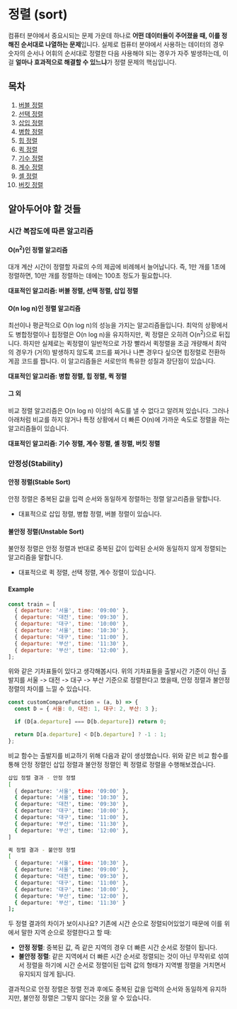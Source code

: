# 정렬 (sort)

컴퓨터 분야에서 중요시되는 문제 가운데 하나로 **어떤 데이터들이 주어졌을 때, 이를 정해진 순서대로 나열하는 문제**입니다. 실제로 컴퓨터 분야에서 사용하는 데이터의 경우 숫자의 순서나 어휘의 순서대로 정렬한 다음 사용해야 되는 경우가 자주 발생하는데, 이걸 **얼마나 효과적으로 해결할 수 있느냐**가 정렬 문제의 핵심입니다.

## 목차

1. [버블 정렬](./bubble-sort)
2. [선택 정렬](./selection-sort)
3. [삽입 정렬](./insertion-sort)
4. [병합 정렬](./merge-sort)
5. [힙 정렬](./heap-sort)
6. [퀵 정렬](./quick-sort)
7. [기수 정렬](./radix-sort)
8. [계수 정렬](./counting-sort)
9. [셸 정렬](./shell-sort)
10. [버킷 정렬](./bucket-sort)

## 알아두어야 할 것들

### 시간 복잡도에 따른 알고리즘

#### O(n<sup>2</sup>)인 정렬 알고리즘

대개 계산 시간이 정렬할 자료의 수의 제곱에 비례헤서 늘어납니다. 즉, 1만 개를 1초에 정렬하면, 10만 개를 정렬하는 데에는 100초 정도가 필요합니다.

**대표적인 알고리즘: 버블 정렬, 선택 정렬, 삽입 정렬**

#### O(n log n)인 정렬 알고리즘

최선이나 평균적으로 O(n log n)의 성능을 가지는 알고리즘들입니다. 최악의 상황에서도 병합정렬이나 힙정렬은 O(n log n)을 유지하지만, 퀵 정렬은 오히려 O(n<sup>2</sup>)으로 뒤집니다. 하지만 실제로는 퀵정렬이 일반적으로 가장 빨라서 퀵정렬을 조금 개량해서 최악의 경우가 (거의) 발생하지 않도록 코드를 짜거나 나쁜 경우다 싶으면 힙정렬로 전환하게끔 코드를 짭니다. 이 알고리즘들은 서로만의 특유한 성질과 장단점이 있습니다.

**대표적인 알고리즘: 병합 정렬, 힙 정렬, 퀵 정렬**

#### 그 외

비교 정렬 알고리즘은 O(n log n) 이상의 속도를 낼 수 없다고 알려져 있습니다. 그러나 아래처럼 비교를 하지 않거나 특정 상황에서 더 빠른 O(n)에 가까운 속도로 정렬을 하는 알고리즘들이 있습니다.

**대표적인 알고리즘: 기수 정렬, 계수 정렬, 셸 정렬, 버킷 정렬**

### 안정성(Stability)

#### 안정 정렬(Stable Sort)

안정 정렬은 중복된 값을 입력 순서와 동일하게 정렬하는 정렬 알고리즘을 말합니다.

- 대표적으로 삽입 정렬, 병합 정렬, 버블 정렬이 있습니다.

#### 불안정 정렬(Unstable Sort)

불안정 정렬은 안정 정렬과 반대로 중복된 값이 입력된 순서와 동일하지 않게 정렬되는 알고리즘을 말합니다.

- 대표적으로 퀵 정렬, 선택 정렬, 계수 정렬이 있습니다.

#### Example

```js
const train = [
  { departure: '서울', time: '09:00' },
  { departure: '대전', time: '09:30' },
  { departure: '대구', time: '10:00' },
  { departure: '서울', time: '10:30' },
  { departure: '대구', time: '11:00' },
  { departure: '부산', time: '11:30' },
  { departure: '부산', time: '12:00' },
];
```

위와 같은 기차표들이 있다고 생각해봅시다. 위의 기차표들을 출발시간 기준이 아닌 출발지를 서울 -> 대전 -> 대구 -> 부산 기준으로 정렬한다고 했을때, 안정 정렬과 불안정 정렬의 차이를 느낄 수 있습니다.

```js
const customCompareFunction = (a, b) => {
  const D = { 서울: 0, 대전: 1, 대구: 2, 부산: 3 };

  if (D[a.departure] === D[b.departure]) return 0;

  return D[a.departure] < D[b.departure] ? -1 : 1;
};
```

비교 함수는 출발지를 비교하기 위해 다음과 같이 생성했습니다. 위와 같은 비교 함수를 통해 안정 정렬인 삽입 정렬과 불안정 정렬인 퀵 정렬로 정렬을 수행해보겠습니다.

```bash
삽입 정렬 결과 - 안정 정렬
[
  { departure: '서울', time: '09:00' },
  { departure: '서울', time: '10:30' },
  { departure: '대전', time: '09:30' },
  { departure: '대구', time: '10:00' },
  { departure: '대구', time: '11:00' },
  { departure: '부산', time: '11:30' },
  { departure: '부산', time: '12:00' },
]

퀵 정렬 결과 - 불안정 정렬
[
  { departure: '서울', time: '10:30' },
  { departure: '서울', time: '09:00' },
  { departure: '대전', time: '09:30' },
  { departure: '대구', time: '11:00' },
  { departure: '대구', time: '10:00' },
  { departure: '부산', time: '12:00' },
  { departure: '부산', time: '11:30' }
];
```

두 정렬 결과의 차이가 보이시나요? 기존에 시간 순으로 정렬되어있었기 때문에 이를 위에서 말한 지역 순으로 정렬한다고 할 때:

- **안정 정렬**: 중복된 값, 즉 같은 지역의 경우 더 빠른 시간 순서로 정렬이 됩니다.
- **불안정 정렬**: 같은 지역에서 더 빠른 시간 순서로 정렬되는 것이 아닌 무작위로 섞여서 정렬을 하기에 시간 순서로 정렬이된 입력 값의 형태가 지역별 정렬을 거치면서 유지되지 않게 됩니다.

결과적으로 안정 정렬은 정렬 전과 후에도 중복된 값을 입력의 순서와 동일하게 유지하지만, 불안정 정렬은 그렇지 않다는 것을 알 수 있습니다.
